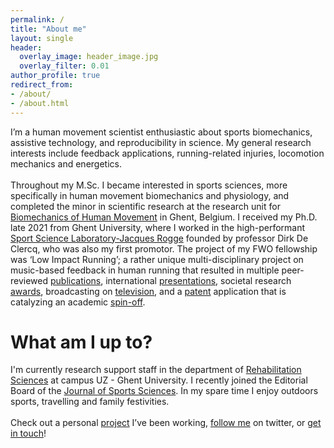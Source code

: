 ```yaml
---
permalink: /
title: "About me"
layout: single
header:
  overlay_image: header_image.jpg
  overlay_filter: 0.01
author_profile: true
redirect_from: 
- /about/
- /about.html
---
```


I’m a human movement scientist enthusiastic about sports biomechanics, assistive technology, and reproducibility in science. My general research interests include feedback applications, running-related injuries, locomotion mechanics and energetics.
<br>
<br>
Throughout my M.Sc. I became interested in sports sciences, more specifically in human movement biomechanics and physiology, and completed the minor in scientific research at the research unit for [Biomechanics of Human Movement](https://www.ugent.be/ge/bsw/en/research/biomechanics) in Ghent, Belgium. I received my Ph.D. late 2021 from Ghent University, where I worked in the high-performant [Sport Science Laboratory-Jacques Rogge](https://www.ugent.be/ge/bsw/en/sportlab) founded by professor Dirk De Clercq, who was also my first promotor. The project of my FWO fellowship was ‘Low Impact Running’; a rather unique multi-disciplinary project on music-based feedback in human running that resulted in multiple peer-reviewed [publications](https://pivdnber.github.io/publications/), international [presentations](https://pivdnber.github.io/presentations/), societal research [awards](https://pivdnber.github.io/presentations/), broadcasting on [television](https://www.facebook.com/watch/?v=287761091944681), and a [patent](https://worldwide.espacenet.com/publicationDetails/biblio?FT=D&date=20210819&DB=EPODOC&locale=en_EP&CC=US&NR=2021252338A1&KC=A1&ND=4) application that is catalyzing an academic [spin-off](https://player.vimeo.com/video/561829521?h=149c9d5643&amp;dnt=1&amp;app_id=122963).

# What am I up to?

I'm currently research support staff in the department of [Rehabilitation Sciences](https://www.ugent.be/ge/reva/en) at campus UZ - Ghent University. I recently joined the Editorial Board of the [Journal of Sports Sciences](https://www.tandfonline.com/action/journalInformation?show=editorialBoard&journalCode=rjsp20&). In my spare time I enjoy outdoors sports, travelling and family festivities.
<br>    
Check out a personal [project](https://https://www.ugent.be/ge/bsw/en/research/biomechanics/projects#motor-retraining-by-real-time-sonic-feedback---understanding-strategies-of-low-impact-running) I’ve been working, [follow me](https://twitter.com/SportSciSum) on twitter, or [get in touch](mailto:pieter.vandenberghe@ugent.be)!
